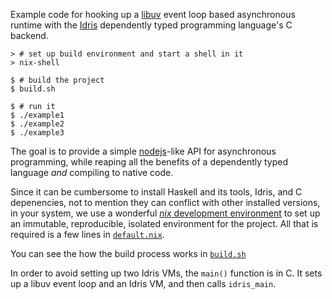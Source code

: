 Example code for hooking up a [libuv](http://libuv.org/) event loop based asynchronous runtime with the [Idris](http://www.idris-lang.org/) dependently typed programming language's C backend.

    > # set up build environment and start a shell in it
    > nix-shell

    $ # build the project
    $ build.sh

    $ # run it
    $ ./example1
    $ ./example2
    $ ./example3

The goal is to provide a simple [nodejs](https://nodejs.org)-like API for asynchronous programming, while reaping all the benefits of a dependently typed language _and_ compiling to native code.

Since it can be cumbersome to install Haskell and its tools, Idris, and C depenencies, not to mention they can conflict with other installed versions, in your system, we use a wonderful [*nix* development environment]() to set up an immutable, reproducible, isolated environment for the project. All that is required is a few lines in [`default.nix`](default.nix).

You can see the how the build process works in [`build.sh`](build.sh)

In order to avoid setting up two Idris VMs, the `main()` function is in C. It sets up a libuv event loop and an Idris VM, and then calls `idris_main`.
